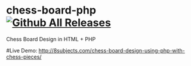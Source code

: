 # chess-board-php [![Github All Releases](https://img.shields.io/github/downloads/nkmswot/chess-board-php/total.svg)]()
Chess Board Design in  HTML + PHP

#Live Demo:
http://8subjects.com/chess-board-design-using-php-with-chess-pieces/

